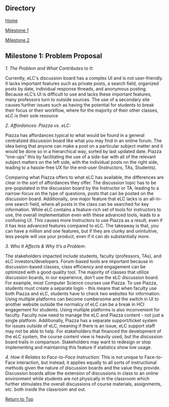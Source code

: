 ## Directory
[Home](index.md)

[Milestone 1](milestone1.md)

[Milestone 2](milestone2.md)

## Milestone 1: Problem Proposal                                                        

*1. The Problem and What Contributes to It:*

Currently, eLC's discussion board has a complex UI and is not user-friendly. It lacks important features such as private posts, a search field, organized posts by date, individual response threads, and anonymous posting. Because eLC’s UI is difficult to use and lacks these important features, many professors turn to outside sources. The use of a secondary site causes further issues such as having the potential for students to break their focus or their workflow, where for the majority of their other classes, eLC is their sole resource

*2. Affordances: Piazza vs. eLC:*

Piazza has affordances typical to what would be found in a general centralized discussion board like what you may find in an online forum. The idea being that anyone can make a post on a particular subject matter and it would be done so in a hierarchical way, sorted by last updated date. Piazza “one-ups” this by facilitating the use of a side-bar with all of the relevant subject matters on the left side, with the individual posts on the right side, leading to a hassle-free UX for the end-user (Instructors, TAs, Students). 

Comparing what Piazza offers to what eLC has available, the differences are clear in the sort of affordances they offer. The discussion topic has to be pre-populated in the discussion board by the Instructor or TA, leading to a narrow-focus on the type of questions, posts that can be posted on the discussion board. Additionally, one major feature that eLC lacks is an all-in-one search field, where all posts in the class can be searched for key information. While eLC contains a feature-rich set of tools for instructors to use, the overall implementation even with these advanced tools, leads to a confusing UI. This causes more Instructors to use Piazza as a result, even if it has less advanced features compared to eLC. The takeaway is that, you can have a million and one features, but if they are clunky and unintuitive, less people will use your product, even if it can do substantially more. 

*3. Who It Affects & Why It’s a Problem:*

The stakeholders impacted include students, faculty (professors, TAs), and eLC investors/developers. Forum-based tools are important because in discussion-based classes, class efficiency and engagement can be optimized with a good quality tool. The majority of classes that utilize discussion boards, in our experience, don’t use the eLC discussion board. For example, most Computer Science courses use Piazza. To use Piazza, students must create a separate login - this means that when faculty use both Piazza and eLC, students have to check two websites for information. Using multiple platforms can become cumbersome and the switch in UI to another website outside the normalcy of eLC can be a break in HCI engagement for students. Using multiple platforms is also inconvenient for faculty. Faculty now need to manage the eLC and Piazza content - not just a single platform. Additionally, Piazza has a separate support/ticket system for issues outside of eLC, meaning if there is an issue, eLC support staff may not be able to help. For stakeholders that financed the development of the eLC system, the course content view is heavily used, but the discussion board trails in comparison. Stakeholders may want to redesign or stop implementing and maintaining this feature if statistics show low usage. 

*4. How It Relates to Face-to-Face Instruction:*
This is not unique to Face-to-Face interaction, but instead, it applies equally to all sorts of instructional methods given the nature of discussion boards and the value they provide. Discussion boards allow the extension of discussions in class to an online environment while students are not physically in the classroom which further stimulates the overall discussions of course materials, assignments, etc. both inside the classroom and out. 

[Return to Top](#directory)
